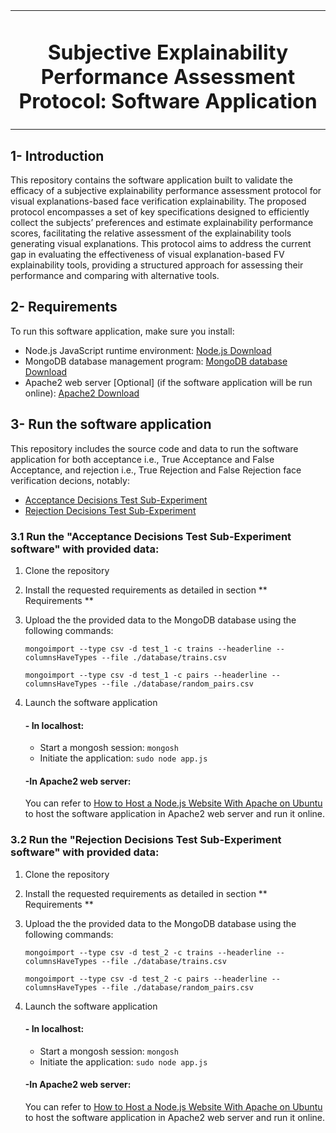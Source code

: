 <table><td align="center" width="9999">
  <h1 align="center"> Subjective Explainability Performance Assessment Protocol: Software Application </h1>
</td></table>

<table>

 ## 1- Introduction
This repository contains the software application built to validate the efficacy of a subjective explainability performance assessment protocol for visual explanations-based face verification explainability. The proposed protocol encompasses a set of key specifications designed to efficiently collect the subjects’ preferences and estimate explainability performance scores, facilitating the relative assessment of the explainability tools generating visual explanations. This protocol aims to address the current gap in evaluating the effectiveness of visual explanation-based FV explainability tools, providing a structured approach for assessing their performance and comparing with alternative tools. 

 ## 2- Requirements
 To run this software application, make sure you install:

 - Node.js JavaScript runtime environment: [Node.js Download](https://nodejs.org/en/)
 - MongoDB database management program: [MongoDB database Download](https://www.mongodb.com/docs/manual/administration/install-community/)
 - Apache2 web server [Optional] (if the software application will be run online): [Apache2 Download](https://httpd.apache.org/)

    

## 3- Run the software application

   This repository includes the source code and data to run the software application for both acceptance i.e., True Acceptance and False Acceptance, and rejection i.e., True Rejection and False Rejection face verification decions, notably:
- [Acceptance Decisions Test Sub-Experiment](https://github.com/NaimaBousnina/Subjective_FV_Explainability_Performance_Assessment/tree/main/Acceptance_Decisions_Test_Sub-Experiment)
- [Rejection Decisions Test Sub-Experiment](https://github.com/NaimaBousnina/Subjective_FV_Explainability_Performance_Assessment/tree/main/Rejection_Decisions_Test_Sub-Experiment)

### 3.1 Run the "Acceptance Decisions Test Sub-Experiment software" with provided data:
  1. Clone the repository
  2. Install the requested requirements as detailed in section ** Requirements **
  3. Upload the the provided data to the MongoDB database using the following commands:
     
     `mongoimport --type csv -d test_1 -c trains --headerline --columnsHaveTypes --file ./database/trains.csv`

     `mongoimport --type csv -d test_1 -c pairs --headerline --columnsHaveTypes --file ./database/random_pairs.csv`

  4. Launch the software application

      #### - In localhost:
     
     - Start a mongosh session: `mongosh`
     - Initiate the application: `sudo node app.js`

     #### -In Apache2 web server: 
   
     You can refer to [How to Host a Node.js Website With Apache on Ubuntu](https://linuxnightly.com/how-to-host-a-node-js-website-with-apache-on-ubuntu/?utm_content=cmp-true) to host the software application in 
     Apache2 web server and run it online.

### 3.2 Run the "Rejection Decisions Test Sub-Experiment software" with provided data:
  1. Clone the repository
  2. Install the requested requirements as detailed in section ** Requirements **
  3. Upload the the provided data to the MongoDB database using the following commands:
     
     `mongoimport --type csv -d test_2 -c trains --headerline --columnsHaveTypes --file ./database/trains.csv`

     `mongoimport --type csv -d test_2 -c pairs --headerline --columnsHaveTypes --file ./database/random_pairs.csv`

  4. Launch the software application

      #### - In localhost:
     
     - Start a mongosh session: `mongosh`
     - Initiate the application: `sudo node app.js`

     #### -In Apache2 web server: 
   
     You can refer to [How to Host a Node.js Website With Apache on Ubuntu](https://linuxnightly.com/how-to-host-a-node-js-website-with-apache-on-ubuntu/?utm_content=cmp-true) to host the software application in 
     Apache2 web server and run it online.
   
   



